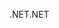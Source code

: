 <span data-ttu-id="4466f-101">.NET</span><span class="sxs-lookup"><span data-stu-id="4466f-101">.NET</span></span>